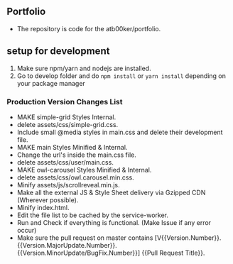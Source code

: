 ## Portfolio
- The repository is code for the atb00ker/portfolio.

## setup for development
1. Make sure npm/yarn and nodejs are installed.
2. Go to develop folder and do `npm install` or `yarn install` depending on your package manager

### Production Version Changes List
- MAKE simple-grid Styles Internal.
- delete assets/css/simple-grid.css.
- Include small @media styles in main.css and delete their development file.
- MAKE main Styles Minified & Internal.
- Change the url's inside the main.css file.
- delete assets/css/user/main.css.
- MAKE owl-carousel Styles Minified & Internal.
- delete assets/css/owl.carousel.min.css.
- Minify assets/js/scrollreveal.min.js.
- Make all the external JS & Style Sheet delivery via Gzipped CDN (Wherever possible).
- Minify index.html.
- Edit the file list to be cached by the service-worker.
- Run and Check if everything is functional. (Make Issue if any error occur)
- Make sure the pull request on master contains [V{{Version.Number}}.{{Version.MajorUpdate.Number}}.{{Version.MinorUpdate/BugFix.Number}}] {{Pull Request Title}}.
